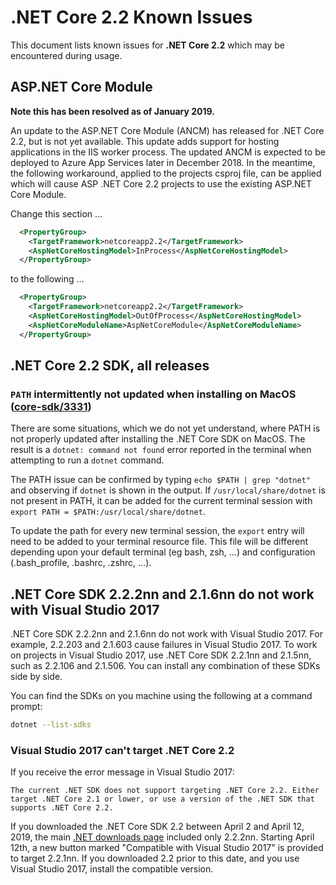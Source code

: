# .NET Core 2.2 Known Issues

This document lists known issues for **.NET Core 2.2** which may be encountered during usage.

## ASP.NET Core Module

**Note this has been resolved as of January 2019.**

An update to the ASP.NET Core Module (ANCM) has released for .NET Core 2.2, but is not yet available. This update adds support for hosting applications in the IIS worker process. The updated ANCM is expected to be deployed to Azure App Services later in December 2018. In the meantime, the following workaround, applied to the projects csproj file, can be applied which will cause ASP .NET Core 2.2 projects to use the existing ASP.NET Core Module.

Change this section ...

```xml
  <PropertyGroup>
    <TargetFramework>netcoreapp2.2</TargetFramework>
    <AspNetCoreHostingModel>InProcess</AspNetCoreHostingModel>
  </PropertyGroup>
```

to the following ...

```xml
  <PropertyGroup>
    <TargetFramework>netcoreapp2.2</TargetFramework>
    <AspNetCoreHostingModel>OutOfProcess</AspNetCoreHostingModel>
    <AspNetCoreModuleName>AspNetCoreModule</AspNetCoreModuleName>
  </PropertyGroup>
```

## .NET Core 2.2 SDK, all releases

### `PATH` intermittently not updated when installing on MacOS ([core-sdk/3331](https://github.com/dotnet/core-sdk/issues/3331))

There are some situations, which we do not yet understand, where PATH is not properly updated after installing the .NET Core SDK on MacOS. The result is a `dotnet: command not found` error reported in the terminal when attempting to run a `dotnet` command.

The PATH issue can be confirmed by typing `echo $PATH | grep "dotnet"` and observing if `dotnet` is shown in the output. If `/usr/local/share/dotnet` is not present in PATH, it can be added for the current terminal session with `export PATH = $PATH:/usr/local/share/dotnet`. 

To update the path for every new terminal session, the `export` entry will need to be added to your terminal resource file. This file will be different depending upon your default terminal (eg bash, zsh, ...) and configuration (.bash_profile, .bashrc, .zshrc, ...).

## .NET Core SDK 2.2.2nn and 2.1.6nn do not work with Visual Studio 2017

.NET Core SDK 2.2.2nn and 2.1.6nn do not work with Visual Studio 2017. For example, 2.2.203 and 2.1.603 cause failures in Visual Studio 2017. To work on projects in Visual Studio 2017, use .NET Core SDK 2.2.1nn and 2.1.5nn, such as 2.2.106 and 2.1.506. You can install any combination of these SDKs side by side.

You can find the SDKs on you machine using the following at a command prompt:

```bash
dotnet --list-sdks
```

### Visual Studio 2017 can't target .NET Core 2.2

If you receive the error message in Visual Studio 2017:

`The current .NET SDK does not support targeting .NET Core 2.2. Either target .NET Core 2.1 or lower, or use a version of the .NET SDK that supports .NET Core 2.2.`

If you downloaded the .NET Core SDK 2.2 between April 2 and April 12, 2019, the main [.NET downloads page](https://dotnet.microsoft.com/download/) included only 2.2.2nn. Starting April 12th, a new button marked "Compatible with Visual Studio 2017" is provided to target 2.2.1nn. If you downloaded 2.2 prior to this date, and you use Visual Studio 2017, install the compatible version.
